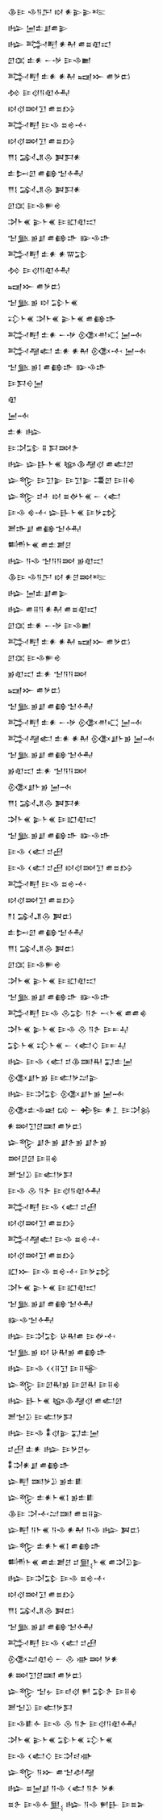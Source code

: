 <div class='block'>
<div class='line'>𒆠𒄿 𒈾𒀀𒂅 𒊭 𒀭𒉌𒉌𒌈</div>
<div class='line'>𒈗 𒅁𒉺𒋗𒌑𒉌</div>
<div class='line'>𒈗 𒅋𒋃 𒀭𒈹 𒌑𒊺𒊏𒀊</div>
<div class='line'>𒇻𒀬 𒉺𒀭 𒀸𒋩 𒄿𒈾𒆤</div>
<div class='line'>𒅋𒋃 𒉺𒀭 𒀭𒈹 𒍢𒁍 𒌑𒃻𒆗</div>
<div class='line'>𒁵 𒄿𒋼𒀀𒊏𒅈</div>
<div class='line'>𒊭𒋼𒇷𒋛 𒌑𒊺𒋳</div>
<div class='line'>𒅋𒋃 𒄿𒈾 𒊺𒄴𒋾</div>
<div class='line'>𒊭𒋼𒇷𒋛 𒌑𒊺𒋳</div>
<div class='line'>𒐈𒋙 𒋆𒂗𒁲 𒀉𒁕𒀭</div>
<div class='line'>𒉺𒄖𒇻 𒌑𒂵𒈠𒅈</div>
<div class='line'>𒐈𒋙 𒋆𒂗𒁲 𒀉𒁕𒀭</div>
<div class='line'>𒇻𒀬 𒄿𒈾𒊓𒄴</div>
<div class='line'>𒋭𒈨𒌍 𒉌𒈨𒌍 𒄿𒊬𒊏𒀊</div>
<div class='line'>𒈠𒆥𒂊𒋗 𒌑𒂵𒈥 𒅔𒈾𒈥</div>
<div class='line'>𒅋𒋃 𒉺𒀭 𒀭𒐌𒁉</div>
<div class='line'>𒁵 𒄿𒋼𒀀𒊏𒅈</div>
<div class='line'>𒍢𒁍 𒌑𒃻𒆗</div>
<div class='line'>𒈠𒆥𒂊 𒊭 𒁉𒈨𒌍</div>
<div class='line'>𒃾𒈨𒌍 𒋭𒈨𒌍 𒉌𒈨𒌍 𒌑𒂵𒈥</div>
<div class='line'>𒅋𒋃 𒉺𒀭 𒀸𒋩 𒍜𒉣𒄣 𒅁𒁄</div>
<div class='line'>𒅋𒆷𒅗 𒉺𒀭 𒀭𒈹 𒍜𒋾 𒅁𒁄</div>
<div class='line'>𒈠𒆥𒂊𒋙 𒌑𒂵𒈥 𒅔𒈾𒈥</div>
<div class='line'>𒄿𒁕𒀪𒅁</div>
<div class='line'>𒊏</div>
<div class='line'>𒅁𒁄</div>
<div class='line'>𒉺𒀭 𒈗</div>
<div class='line'>𒄿𒋫𒁉 𒐉 𒁕𒇷𒉿</div>
<div class='line'>𒈗 𒇽𒃲𒈨𒌍 𒆧𒆠𒆷𒋼 𒌑𒅗𒇻</div>
<div class='line'>𒇽𒈜 𒄿𒋛𒉌 𒄿𒋛𒉌 𒃮𒇻 𒄿𒍝𒄯</div>
<div class='line'>𒇽𒈜 𒄑𒑏 𒊭 𒊺𒉻𒈨𒌍 𒀸 𒌋𒅗</div>
<div class='line'>𒄿𒈾 𒄵𒋾 𒇽𒃲𒈨𒌍 𒄿𒃻𒃶</div>
<div class='line'>𒍪𒈥𒋗 𒌑𒂵𒈠𒅈</div>
<div class='line'>𒌦𒈨𒌍 𒌑𒉺𒋢𒆪</div>
<div class='line'>𒈗 𒀀𒈾 𒈠𒀀𒀀𒇷 𒂊𒊏𒀊</div>
<div class='line'>𒆠𒄿 𒈾𒀀𒂅 𒊭 𒀭𒆪𒇷𒌈</div>
<div class='line'>𒈗 𒅁𒉺𒋗𒌑𒉌</div>
<div class='line'>𒈗 𒌑𒍝𒀀 𒀭𒈹 𒌑𒊺𒊏𒀊</div>
<div class='line'>𒇻𒀬 𒉺𒀭 𒀸𒋩 𒄿𒈾𒆤</div>
<div class='line'>𒅋𒋃 𒉺𒀭 𒀭𒈹 𒍢𒁍 𒌑𒃻𒆗</div>
<div class='line'>𒇻𒀬 𒄿𒈾𒊓𒄴</div>
<div class='line'>𒂊𒊏𒀊 𒉺𒀭 𒈠𒀀𒀀𒇷</div>
<div class='line'>𒍢𒁍 𒌑𒃻𒆗</div>
<div class='line'>𒈠𒆥𒂊𒋗 𒌑𒂵𒈠𒅈</div>
<div class='line'>𒅋𒋃 𒉺𒀭 𒀸𒋩 𒍜𒉣𒄣 𒅁𒁄</div>
<div class='line'>𒅋𒆷𒅗 𒉺𒀭 𒀭𒈹 𒍜𒋗𒈨𒂊 𒅁𒁄</div>
<div class='line'>𒈠𒆥𒂊𒋗 𒌑𒂵𒈠𒅈</div>
<div class='line'>𒂊𒊏𒀊 𒉺𒀭 𒈠𒀀𒀀𒇷</div>
<div class='line'>𒍜𒋗𒈨𒂊 𒅁𒁄</div>
<div class='line'>𒐈𒋙 𒋆𒂗𒁲 𒀉𒁕𒀭</div>
<div class='line'>𒋭𒈨𒌍 𒉌𒈨𒌍 𒄿𒊬𒊏𒀊</div>
<div class='line'>𒈠𒆥𒂊𒋗 𒌑𒂵𒈥 𒅔𒈾𒈥</div>
<div class='line'>𒄿𒈾 𒌋𒅗 𒄑𒍎</div>
<div class='line'>𒄿𒈾 𒌋𒅗 𒄑𒍎 𒊭𒋼𒇷𒋛 𒌑𒊺𒋳</div>
<div class='line'>𒅋𒋃 𒄿𒈾 𒊺𒄴𒋾</div>
<div class='line'>𒊭𒋼𒇷𒋛 𒌑𒊺𒋳</div>
<div class='line'>𒈫𒋙 𒋆𒂗𒁲 𒀉𒆗</div>
<div class='line'>𒉺𒄖𒇻 𒌑𒂵𒈠𒅈</div>
<div class='line'>𒐈𒋙 𒋆𒂗𒁲 𒀉𒆗</div>
<div class='line'>𒇻𒀬 𒄿𒈾𒊓𒄴</div>
<div class='line'>𒋭𒈨𒌍 𒉌𒈨𒌍 𒄿𒊬𒊏𒀊</div>
<div class='line'>𒈠𒆥𒂊𒋗 𒌑𒂵𒈥 𒅔𒈾𒈥</div>
<div class='line'>𒅋𒋃 𒄿𒈾 𒊮𒁉 𒀀𒉿 𒁁𒈨𒌍 𒌑𒌑𒄯</div>
<div class='line'>𒋭𒈨𒌍 𒉌𒈨𒌍 𒄿𒈾 𒊮 𒀀𒉿 𒄿𒋰𒄷</div>
<div class='line'>𒁉𒈨𒌍 𒃾𒈨𒌍 𒀸 𒌋𒅗𒄭 𒄿𒋰𒄷</div>
<div class='line'>𒈗 𒄿𒈾 𒌋𒅗 𒄑𒆠𒌅𒊑 𒍑𒉺𒅁</div>
<div class='line'>𒍜𒋗𒈨𒂊 𒄿𒅗𒃻𒁺𒉌</div>
<div class='line'>𒈗 𒄿𒋫𒁉 𒍜𒋗𒈨𒂊 𒅁𒁄</div>
<div class='line'>𒍜𒉺𒈾𒀜 𒄘 𒀸 𒄈𒌉 𒀭𒁇 𒄿𒋫𒄒</div>
<div class='line'>𒀭𒇷𒋛𒆪𒌅 𒌑𒃻𒆗</div>
<div class='line'>𒇽𒈜 𒋗𒉿𒂊 𒋗𒉿𒂊 𒋗𒉿𒂊</div>
<div class='line'>𒇷𒆪𒇻 𒄿𒍝𒄯</div>
<div class='line'>𒍪𒈠𒊒 𒄿𒅗𒃻𒁕</div>
<div class='line'>𒄿𒈾 𒊮 𒀀𒉿 𒄿𒋼𒀀𒊏𒅈</div>
<div class='line'>𒅋𒋃 𒄿𒈾 𒌋𒅗 𒄑𒍎</div>
<div class='line'>𒊭𒋼𒇷𒋛 𒌑𒊺𒋳</div>
<div class='line'>𒅋𒆷𒅗 𒄿𒈾 𒊺𒄴𒋾</div>
<div class='line'>𒊭𒋼𒇷𒋛 𒌑𒊺𒋳</div>
<div class='line'>𒊬𒁍 𒄿𒈾 𒊺𒄴𒋾 𒄿𒃻𒃶</div>
<div class='line'>𒋭𒈨𒌍 𒉌𒈨𒌍 𒄿𒊬𒊏𒀊</div>
<div class='line'>𒈠𒆥𒂊𒋗 𒌑𒂵𒈠𒅈</div>
<div class='line'>𒅔𒈾𒈠𒅈</div>
<div class='line'>𒈗 𒄿𒋫𒁉 𒄩𒊑𒌑 𒄿𒉻𒋾</div>
<div class='line'>𒈠𒆥𒂊 𒊭 𒄩𒊑𒂊 𒌑𒂵𒈥</div>
<div class='line'>𒈗 𒄿𒈾 𒌋𒌋𒍝𒋛 𒄿𒍝𒊍</div>
<div class='line'>𒇽𒈜 𒄿𒇻𒊑𒂊 𒄿𒇻𒊑 𒄿𒍝𒄯</div>
<div class='line'>𒈗 𒃲𒈨𒌍 𒆧𒆠𒆷𒋼 𒌑𒅗𒇻</div>
<div class='line'>𒍪𒈠𒊒 𒄿𒅗𒃻𒁕</div>
<div class='line'>𒈗 𒄿𒈾 𒀮𒋼𒉌 𒍑𒉺𒅁</div>
<div class='line'>𒄑𒍎 𒉺𒀭 𒈗 𒄿𒃻𒆪𒉡</div>
<div class='line'>𒀮𒋫𒀭𒋗 𒌑𒂵𒈥</div>
<div class='line'>𒇽𒋃 𒌅𒃻𒊒 𒂊𒉺𒀾</div>
<div class='line'>𒇽𒈜 𒉺𒀭𒈨𒌍𒋙 𒂊𒉺𒀾</div>
<div class='line'>𒆠𒄿 𒋫𒋾𒁺𒌅 𒌑𒊺𒍝𒉌</div>
<div class='line'>𒇽𒋃 𒀀𒈨𒌍 𒀀𒈾 𒀭𒈹 𒀀𒈾 𒈗 𒀉𒆗</div>
<div class='line'>𒇽𒈜 𒉺𒀭𒈨𒌍𒋙 𒌑𒂵𒈥</div>
<div class='line'>𒌦𒈨𒌍 𒌑𒉺𒋢𒆪 𒄑𒅅𒈨𒌍 𒌑𒋫𒊒𒉌</div>
<div class='line'>𒈗 𒄿𒋫𒁉 𒄿𒈾 𒊺𒄴𒋾</div>
<div class='line'>𒊭𒋼𒇷𒋛 𒌑𒊺𒋳</div>
<div class='line'>𒐈𒋙 𒋆𒂗𒁲 𒀉𒆗</div>
<div class='line'>𒈠𒆥𒂊𒋗 𒌑𒂵𒈠𒅈</div>
<div class='line'>𒅋𒋃 𒄿𒈾 𒌋𒅗 𒄑𒍎</div>
<div class='line'>𒍜𒁺𒊏𒀪 𒀸 𒊮 𒀝𒇷 𒃻𒀭</div>
<div class='line'>𒀭𒇷𒋛𒆪𒌅 𒌑𒃻𒆗</div>
<div class='line'>𒇽𒈜 𒈠𒉡 𒄿𒁀𒋼 𒂍 𒁉𒉿 𒄿𒍝𒄯</div>
<div class='line'>𒍪𒈠𒊒 𒄿𒅗𒃻𒁕</div>
<div class='line'>𒄿𒈾𒀾𒅆 𒄿𒈾 𒊮 𒀀𒉿 𒄿𒋼𒀀𒊏𒅈</div>
<div class='line'>𒋭𒈨𒌍 𒉌𒈨𒌍 𒁉𒈨𒌍 𒃾𒈨𒌍</div>
<div class='line'>𒄿𒈾 𒌋𒅗𒄭 𒄿𒋫𒁀𒀝</div>
<div class='line'>𒇽𒈜 𒀀𒁍 𒌑𒈠𒀠𒆷</div>
<div class='line'>𒈗 𒊺𒅁𒋗 𒀀𒈾 𒌋𒅗 𒀀𒉿 𒃻𒀭</div>
<div class='line'>𒊺𒉿 𒄿𒈾𒅆𒅅 𒈗 𒀀𒈾 𒂍𒃲 𒄿𒊺𒅕</div>
</div>